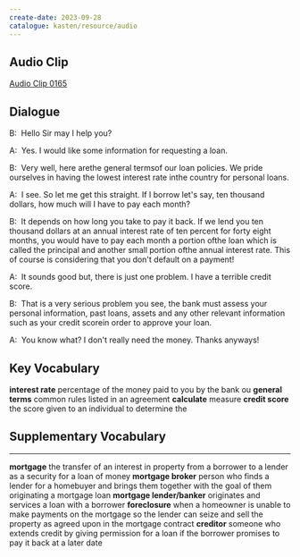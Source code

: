 ```yaml
---
create-date: 2023-09-28
catalogue: kasten/resource/audio
---
```


## Audio Clip
[Audio Clip 0165](https://archive.org/download/englishpod_all/englishpod_0165dg.mp3)

## Dialogue
B:  Hello Sir may I help you? 

A:  Yes. I would like some information for requesting a loan. 

B:  Very well, here arethe general termsof our loan policies. We pride ourselves in having the lowest interest rate inthe country for personal loans. 

A:  I see. So let me get this straight. If I borrow let's say, ten thousand dollars, how much will I have to pay each month? 

B:  It depends on how long you take to pay it back. If we lend you ten thousand dollars at an annual interest rate of ten percent for forty eight months, you would have to pay each month a portion ofthe loan which is called the principal and another small portion ofthe annual interest rate. This of course is considering that you don't default on a payment! 

A:  It sounds good but, there is just one problem. I have a terrible credit score. 

B:  That is a very serious problem you see, the bank must assess your personal information, past loans, assets and any other relevant information such as your credit scorein order to approve your loan. 

A:  You know what? I don't really need the money. Thanks anyways! 

## Key Vocabulary
**interest rate**      percentage of the money paid to you by the bank ou
**general terms**      common rules listed in an agreement
**calculate**          measure
**credit score**       the score given to an individual to determine the

## Supplementary Vocabulary
****                            
**mortgage**                    the transfer of an interest in property from a borrower to a lender as a security for a loan of money
**mortgage broker**             person who finds a lender for a homebuyer and brings them together with the goal of them originating a mortgage loan
**mortgage lender/banker**      originates and services a loan with a borrower
**foreclosure**                 when a homeowner is unable to make payments on the mortgage so the lender can seize and sell the property as agreed upon in the mortgage contract
**creditor**                    someone who extends credit by giving permission for a loan if the borrower promises to pay it back at a later date
